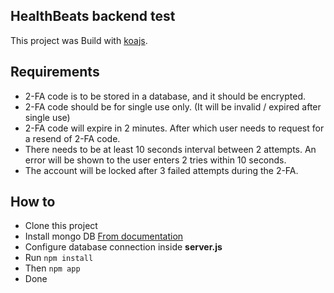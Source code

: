 ## HealthBeats backend test

This project was Build with [koajs](https://github.com/koajs/koa).

## Requirements

- 2-FA code is to be stored in a database, and it should be encrypted.
- 2-FA code should be for single use only. (It will be invalid / expired after single use)
- 2-FA code will expire in 2 minutes. After which user needs to request for a resend of 2-FA code.
- There needs to be at least 10 seconds interval between 2 attempts. An error will be shown to the user enters 2 tries within 10 seconds.
- The account will be locked after 3 failed attempts during the 2-FA.

## How to

   - Clone this project
   - Install mongo DB [From documentation](https://docs.mongodb.com/manual/installation/)
   - Configure database connection inside **server.js**
   - Run `npm install`
   - Then `npm app`
   - Done
